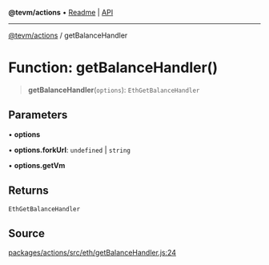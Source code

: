 **@tevm/actions** • [Readme](../README.md) \| [API](../globals.md)

***

[@tevm/actions](../README.md) / getBalanceHandler

# Function: getBalanceHandler()

> **getBalanceHandler**(`options`): `EthGetBalanceHandler`

## Parameters

• **options**

• **options\.forkUrl**: `undefined` \| `string`

• **options\.getVm**

## Returns

`EthGetBalanceHandler`

## Source

[packages/actions/src/eth/getBalanceHandler.js:24](https://github.com/evmts/tevm-monorepo/blob/main/packages/actions/src/eth/getBalanceHandler.js#L24)
